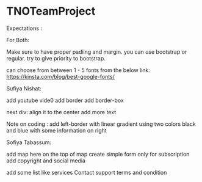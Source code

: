 # TNOTeamProject

Expectations :

For Both:

Make sure to have proper padiing and margin.
you can use bootstrap or regular. 
try to give priority to bootstrap.

can choose from between 1 - 5 fonts from the below link:
https://kinsta.com/blog/best-google-fonts/

Sufiya Nishat:

add youtube vide0
add border
add border-box

next div:
 align it to the center add more text
 
Note on coding :
        add left-border with linear gradient using two colors black and blue
        with some information on right
 
 Sofiya Tabassum:
 
 add map here
 on the top of map
 create simple form only for subscription
 add copyright and social media

 add some list like
       services
       Contact
       support
       terms and condition
       
       
 
